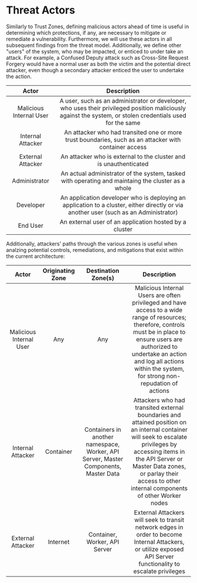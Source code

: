 # Threat Actors

Similarly to Trust Zones, defining malicious actors ahead of time is useful in determining which protections, if any, are necessary to mitigate or remediate a vulnerability.
Furthermore, we will use these actors in all subsequent findings from the threat model. Additionally, we define other "users" of the system, who may be impacted, or enticed 
to under take an attack. For example, a Confused Deputy attack such as Cross-Site Request Forgery would have a normal user as both the victim and the potential direct attacker,
even though a secondary attacker enticed the user to undertake the action.

| Actor | Description |
| :---: | :---: |
| Malicious Internal User | A user, such as an administrator or developer, who uses their privileged position maliciously against the system, or stolen credentials used for the same |
| Internal Attacker | An attacker who had transited one or more trust boundaries, such as an attacker with container access |
| External Attacker | An attacker who is external to the cluster and is unauthenticated |
| Administrator | An actual administrator of the system, tasked with operating and maintaing the cluster as a whole |
| Developer | An application developer who is deploying an application to a cluster, either directly or via another user (such as an Administrator) |
| End User | An external user of an application hosted by a cluster |

Additionally, attackers' paths through the various zones is useful when analzing potential controls, remediations, and mitigations that exist within the current architecture:

| Actor | Originating Zone | Destination Zone(s) | Description |
| :---: | :---: | :---: | :---: |
| Malicious Internal User | Any | Any | Malicious Internal Users are often privileged and have access to a wide range of resources; therefore, controls must be in place to ensure users are authorized to undertake an action and log all actions within the system, for strong non-repudation of actions |
| Internal Attacker | Container | Containers in another namespace, Worker, API Server, Master Components, Master Data | Attackers who had transited external boundaries and attained position on an internal container will seek to escalate privileges by accessing items in the API Server or Master Data zones, or parlay their access to other internal components of other Worker nodes |
| External Attacker | Internet | Container, Worker, API Server | External Attackers will seek to transit network edges in order to become Internal Attackers, or utilize exposed API Server functionality to escalate privileges |
